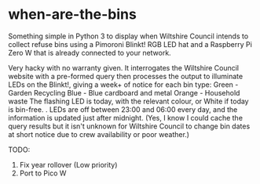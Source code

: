 # when-are-the-bins

Something simple in Python 3 to display when Wiltshire Council intends to collect refuse bins
using a Pimoroni Blinkt! RGB LED hat and a Raspberry Pi Zero W that is already connected to your network.

Very hacky with no warranty given. It interrogates the Wiltshire Council website with a pre-formed
query then processes the output to illuminate LEDs on the Blinkt!, giving a week+ of notice for
each bin type:
Green - Garden Recycling
Blue - Blue cardboard and metal
Orange - Household waste
The flashing LED is today, with the relevant colour, or White if today is bin-free.
.
LEDs are off between 23:00 and 06:00 every day, and the information is updated just after midnight.
(Yes, I know I could cache the query results but it isn't unknown for Wiltshire Council to change
bin dates at short notice due to crew availability or poor weather.)

TODO:
1. Fix year rollover (Low priority)
2. Port to Pico W
